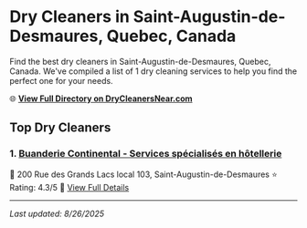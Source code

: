 # Dry Cleaners in Saint-Augustin-de-Desmaures, Quebec, Canada

Find the best dry cleaners in Saint-Augustin-de-Desmaures, Quebec, Canada. We've compiled a list of 1 dry cleaning services to help you find the perfect one for your needs.

🌐 **[View Full Directory on DryCleanersNear.com](https://drycleanersnear.com/city/Canada/Quebec/Saint-Augustin-de-Desmaures)**

## Top Dry Cleaners

### 1. [Buanderie Continental - Services spécialisés en hôtellerie](https://drycleanersnear.com/dryCleaner/68a7d032606e51ce7f21a114/buanderie-continental-services-sp-cialis-s-en-h-tellerie)
📍 200 Rue des Grands Lacs local 103, Saint-Augustin-de-Desmaures
⭐ Rating: 4.3/5
🔗 [View Full Details](https://drycleanersnear.com/dryCleaner/68a7d032606e51ce7f21a114/buanderie-continental-services-sp-cialis-s-en-h-tellerie)


---

*Last updated: 8/26/2025*
